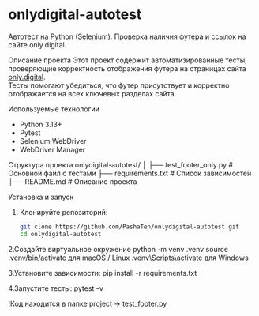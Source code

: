 # onlydigital-autotest
Автотест на Python (Selenium). Проверка наличия футера и ссылок на сайте only.digital.

Описание проекта
Этот проект содержит автоматизированные тесты, проверяющие корректность отображения футера на страницах сайта [only.digital](https://only.digital).  
Тесты помогают убедиться, что футер присутствует и корректно отображается на всех ключевых разделах сайта.

Используемые технологии
- Python 3.13+
- Pytest
- Selenium WebDriver
- WebDriver Manager

Структура проекта
onlydigital-autotest/
│
├── test_footer_only.py # Основной файл с тестами
├── requirements.txt # Список зависимостей
├── README.md # Описание проекта


 Установка и запуск
1. Клонируйте репозиторий:
   ```bash
   git clone https://github.com/PashaTen/onlydigital-autotest.git
   cd onlydigital-autotest
2.Создайте виртуальное окружение
python -m venv .venv
source .venv/bin/activate         для macOS / Linux
.venv\Scripts\activate            для Windows

3.Установите зависимости:
pip install -r requirements.txt

4.Запустите тесты:
pytest -v

!Код находится в папке project -> test_footer.py

